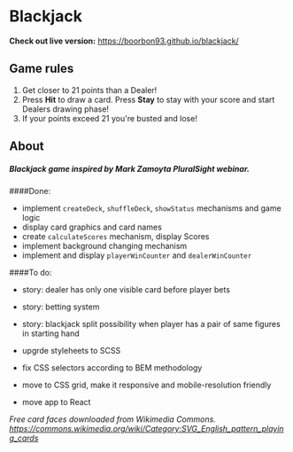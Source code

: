 # Blackjack
**Check out live version:**
https://boorbon93.github.io/blackjack/

## Game rules
1) Get closer to 21 points than a Dealer!
2) Press **Hit** to draw a card. Press **Stay** to stay with your score and start Dealers drawing phase! 
3) If your points exceed 21 you're busted and lose!

## About
##### Blackjack game inspired by Mark Zamoyta PluralSight webinar.

####Done:
- implement `createDeck`, `shuffleDeck`, `showStatus` mechanisms and game logic
- display card graphics and card names
- create `calculateScores` mechanism, display Scores 
- implement background changing mechanism
- implement and display `playerWinCounter` and `dealerWinCounter`

####To do:

- story: dealer has only one visible card before player bets
- story: betting system
- story: blackjack split possibility when player has a pair of same figures in starting hand

- upgrde styleheets to SCSS
- fix CSS selectors according to BEM methodology
- move to CSS grid, make it responsive and mobile-resolution friendly
- move app to React 

_Free card faces downloaded from Wikimedia Commons.
https://commons.wikimedia.org/wiki/Category:SVG_English_pattern_playing_cards_
